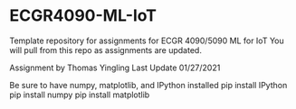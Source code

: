 # ECGR4090-ML-IoT
Template repository for assignments for ECGR 4090/5090 ML for IoT
You will pull from this repo as assignments are updated.

Assignment by Thomas Yingling
Last Update 01/27/2021

Be sure to have numpy, matplotlib, and IPython installed
pip install IPython 
pip install numpy
pip install matplotlib
